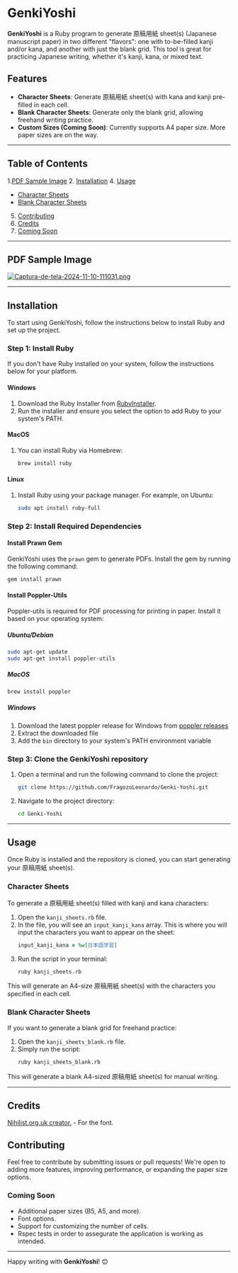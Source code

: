 # GenkiYoshi

**GenkiYoshi** is a Ruby program to generate 原稿用紙 sheet(s) (Japanese manuscript paper) in two different "flavors": one with to-be-filled kanji and/or kana, and another with just the blank grid. This tool is great for practicing Japanese writing, whether it's kanji, kana, or mixed text.

## Features
- **Character Sheets**: Generate 原稿用紙 sheet(s) with kana and kanji pre-filled in each cell.
- **Blank Character Sheets**: Generate only the blank grid, allowing freehand writing practice.
- **Custom Sizes (Coming Soon)**: Currently supports A4 paper size. More paper sizes are on the way.

---

## Table of Contents

1.[PDF Sample Image](#pdf-sample-image)
2. [Installation](#installation)
4. [Usage](#usage)
   - [Character Sheets](#kanji-sheets)
   - [Blank Character Sheets](#blank-kanji-sheets)
5. [Contributing](#contributing)
6. [Credits](#credits)
7. [Coming Soon](#coming-soon)

---

## PDF Sample Image

[![Captura-de-tela-2024-11-10-111031.png](https://i.postimg.cc/rFsXvFXz/Captura-de-tela-2024-11-10-111031.png)](https://postimg.cc/w3CGNzBd)

---

## Installation
To start using GenkiYoshi, follow the instructions below to install Ruby and set up the project.

### Step 1: Install Ruby
If you don't have Ruby installed on your system, follow the instructions below for your platform.

#### Windows
1. Download the Ruby Installer from [RubyInstaller](https://rubyinstaller.org/).
2. Run the installer and ensure you select the option to add Ruby to your system's PATH.

#### MacOS
1. You can install Ruby via Homebrew:
   ```bash
   brew install ruby
   ```

#### Linux
1. Install Ruby using your package manager. For example, on Ubuntu:
   ```bash
   sudo apt install ruby-full
   ```

### Step 2: Install Required Dependencies

#### Install Prawn Gem
GenkiYoshi uses the `prawn` gem to generate PDFs. Install the gem by running the following command:
```bash
gem install prawn
```

#### Install Poppler-Utils
Poppler-utils is required for PDF processing for printing in paper. Install it based on your operating system:

##### Ubuntu/Debian
```bash
sudo apt-get update
sudo apt-get install poppler-utils
```

##### MacOS
```bash
brew install poppler
```

##### Windows
1. Download the latest poppler release for Windows from [poppler releases](https://github.com/oschwartz10612/poppler-windows/releases/)
2. Extract the downloaded file
3. Add the `bin` directory to your system's PATH environment variable

### Step 3: Clone the GenkiYoshi repository
1. Open a terminal and run the following command to clone the project:
   ```bash
   git clone https://github.com/FragozoLeonardo/Genki-Yoshi.git
   ```
2. Navigate to the project directory:
   ```bash
   cd Genki-Yoshi
   ```

---

## Usage
Once Ruby is installed and the repository is cloned, you can start generating your 原稿用紙 sheet(s).

### Character Sheets
To generate a 原稿用紙 sheet(s) filled with kanji and kana characters:
1. Open the `kanji_sheets.rb` file.
2. In the file, you will see an `input_kanji_kana` array. This is where you will input the characters you want to appear on the sheet:
   ```ruby
   input_kanji_kana = %w[日本語学習]
   ```
3. Run the script in your terminal:
   ```bash
   ruby kanji_sheets.rb
   ```
This will generate an A4-size 原稿用紙 sheet(s) with the characters you specified in each cell.

### Blank Character Sheets
If you want to generate a blank grid for freehand practice:
1. Open the `kanji_sheets_blank.rb` file.
2. Simply run the script:
   ```bash
   ruby kanji_sheets_blank.rb
   ```
This will generate a blank A4-sized 原稿用紙 sheet(s) for manual writing.

---

## Credits
[Nihilist.org.uk creator.](https://www.nihilist.org.uk/) - For the font.

## Contributing
Feel free to contribute by submitting issues or pull requests! We're open to adding more features, improving performance, or expanding the paper size options.

### Coming Soon

- Additional paper sizes (B5, A5, and more).
- Font options.
- Support for customizing the number of cells.
- Rspec tests in order to assegurate the application is working as intended.

---

Happy writing with **GenkiYoshi**! 😊
